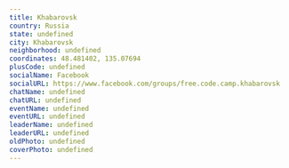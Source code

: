 ```yaml
---
title: Khabarovsk
country: Russia
state: undefined
city: Khabarovsk
neighborhood: undefined
coordinates: 48.481402, 135.07694
plusCode: undefined
socialName: Facebook
socialURL: https://www.facebook.com/groups/free.code.camp.khabarovsk
chatName: undefined
chatURL: undefined
eventName: undefined
eventURL: undefined
leaderName: undefined
leaderURL: undefined
oldPhoto: undefined
coverPhoto: undefined
---
```

